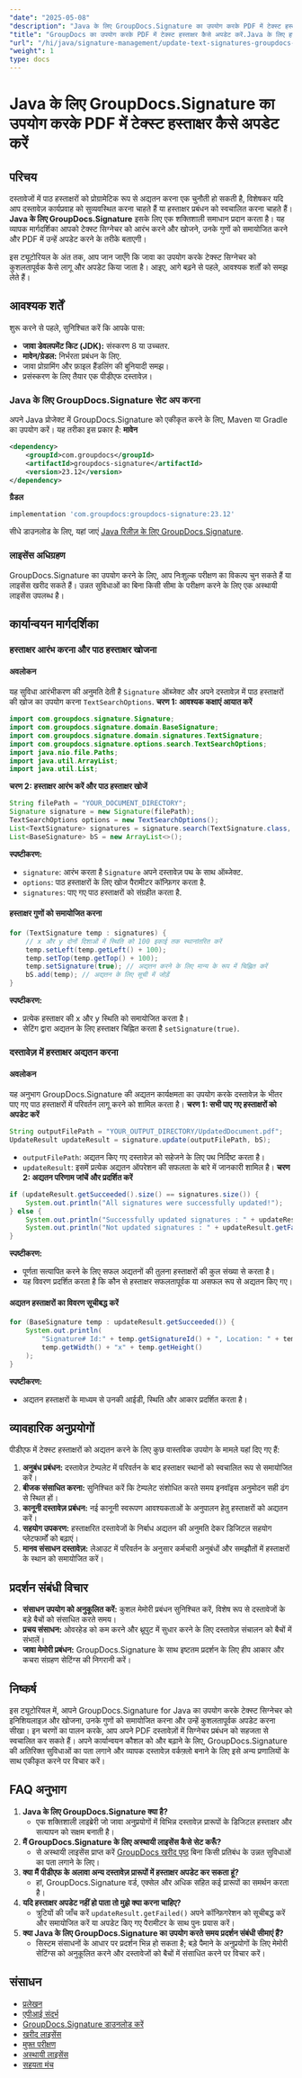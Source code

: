 ```yaml
---
"date": "2025-05-08"
"description": "Java के लिए GroupDocs.Signature का उपयोग करके PDF में टेक्स्ट हस्ताक्षर अपडेट करना सीखें। इस विस्तृत मार्गदर्शिका के साथ अपने हस्ताक्षर प्रबंधन को सुव्यवस्थित करें।"
"title": "GroupDocs का उपयोग करके PDF में टेक्स्ट हस्ताक्षर कैसे अपडेट करें.Java के लिए हस्ताक्षर एक व्यापक गाइड"
"url": "/hi/java/signature-management/update-text-signatures-groupdocs-signature-java/"
"weight": 1
type: docs
---
```

# Java के लिए GroupDocs.Signature का उपयोग करके PDF में टेक्स्ट हस्ताक्षर कैसे अपडेट करें
## परिचय
दस्तावेजों में पाठ हस्ताक्षरों को प्रोग्रामेटिक रूप से अद्यतन करना एक चुनौती हो सकती है, विशेषकर यदि आप दस्तावेज़ कार्यप्रवाह को सुव्यवस्थित करना चाहते हैं या हस्ताक्षर प्रबंधन को स्वचालित करना चाहते हैं। **Java के लिए GroupDocs.Signature** इसके लिए एक शक्तिशाली समाधान प्रदान करता है। यह व्यापक मार्गदर्शिका आपको टेक्स्ट सिग्नेचर को आरंभ करने और खोजने, उनके गुणों को समायोजित करने और PDF में उन्हें अपडेट करने के तरीके बताएगी।

इस ट्यूटोरियल के अंत तक, आप जान जाएँगे कि जावा का उपयोग करके टेक्स्ट सिग्नेचर को कुशलतापूर्वक कैसे लागू और अपडेट किया जाता है। आइए, आगे बढ़ने से पहले, आवश्यक शर्तों को समझ लेते हैं।
## आवश्यक शर्तें
शुरू करने से पहले, सुनिश्चित करें कि आपके पास:
- **जावा डेवलपमेंट किट (JDK):** संस्करण 8 या उच्चतर.
- **मावेन/ग्रेडल:** निर्भरता प्रबंधन के लिए.
- जावा प्रोग्रामिंग और फ़ाइल हैंडलिंग की बुनियादी समझ।
- प्रसंस्करण के लिए तैयार एक पीडीएफ दस्तावेज़।
### Java के लिए GroupDocs.Signature सेट अप करना
अपने Java प्रोजेक्ट में GroupDocs.Signature को एकीकृत करने के लिए, Maven या Gradle का उपयोग करें। यह तरीका इस प्रकार है:
**मावेन**
```xml
<dependency>
    <groupId>com.groupdocs</groupId>
    <artifactId>groupdocs-signature</artifactId>
    <version>23.12</version>
</dependency>
```
**ग्रैडल**
```gradle
implementation 'com.groupdocs:groupdocs-signature:23.12'
```
सीधे डाउनलोड के लिए, यहां जाएं [Java रिलीज़ के लिए GroupDocs.Signature](https://releases.groupdocs.com/signature/java/).
### लाइसेंस अधिग्रहण
GroupDocs.Signature का उपयोग करने के लिए, आप निःशुल्क परीक्षण का विकल्प चुन सकते हैं या लाइसेंस खरीद सकते हैं। उन्नत सुविधाओं का बिना किसी सीमा के परीक्षण करने के लिए एक अस्थायी लाइसेंस उपलब्ध है।
## कार्यान्वयन मार्गदर्शिका
### हस्ताक्षर आरंभ करना और पाठ हस्ताक्षर खोजना
#### अवलोकन
यह सुविधा आरंभीकरण की अनुमति देती है `Signature` ऑब्जेक्ट और अपने दस्तावेज़ में पाठ हस्ताक्षरों की खोज का उपयोग करना `TextSearchOptions`.
**चरण 1: आवश्यक कक्षाएं आयात करें**
```java
import com.groupdocs.signature.Signature;
import com.groupdocs.signature.domain.BaseSignature;
import com.groupdocs.signature.domain.signatures.TextSignature;
import com.groupdocs.signature.options.search.TextSearchOptions;
import java.nio.file.Paths;
import java.util.ArrayList;
import java.util.List;
```
**चरण 2: हस्ताक्षर आरंभ करें और पाठ हस्ताक्षर खोजें**
```java
String filePath = "YOUR_DOCUMENT_DIRECTORY";
Signature signature = new Signature(filePath);
TextSearchOptions options = new TextSearchOptions();
List<TextSignature> signatures = signature.search(TextSignature.class, options);
List<BaseSignature> bS = new ArrayList<>();
```
**स्पष्टीकरण:**
- `signature`: आरंभ करता है `Signature` अपने दस्तावेज़ पथ के साथ ऑब्जेक्ट.
- `options`: पाठ हस्ताक्षरों के लिए खोज पैरामीटर कॉन्फ़िगर करता है.
- `signatures`: पाए गए पाठ हस्ताक्षरों को संग्रहीत करता है.
#### हस्ताक्षर गुणों को समायोजित करना
```java
for (TextSignature temp : signatures) {
    // x और y दोनों दिशाओं में स्थिति को 100 इकाई तक स्थानांतरित करें
    temp.setLeft(temp.getLeft() + 100);
    temp.setTop(temp.getTop() + 100);
    temp.setSignature(true); // अद्यतन करने के लिए मान्य के रूप में चिह्नित करें
    bS.add(temp); // अद्यतन के लिए सूची में जोड़ें
}
```
**स्पष्टीकरण:**
- प्रत्येक हस्ताक्षर की x और y स्थिति को समायोजित करता है।
- सेटिंग द्वारा अद्यतन के लिए हस्ताक्षर चिह्नित करता है `setSignature(true)`.
### दस्तावेज़ में हस्ताक्षर अद्यतन करना
#### अवलोकन
यह अनुभाग GroupDocs.Signature की अद्यतन कार्यक्षमता का उपयोग करके दस्तावेज़ के भीतर पाए गए पाठ हस्ताक्षरों में परिवर्तन लागू करने को शामिल करता है।
**चरण 1: सभी पाए गए हस्ताक्षरों को अपडेट करें**
```java
String outputFilePath = "YOUR_OUTPUT_DIRECTORY/UpdatedDocument.pdf";
UpdateResult updateResult = signature.update(outputFilePath, bS);
```
- `outputFilePath`: अद्यतन किए गए दस्तावेज़ को सहेजने के लिए पथ निर्दिष्ट करता है।
- `updateResult`: इसमें प्रत्येक अद्यतन ऑपरेशन की सफलता के बारे में जानकारी शामिल है।
**चरण 2: अद्यतन परिणाम जांचें और प्रदर्शित करें**
```java
if (updateResult.getSucceeded().size() == signatures.size()) {
    System.out.println("All signatures were successfully updated!");
} else {
    System.out.println("Successfully updated signatures : " + updateResult.getSucceeded().size());
    System.out.println("Not updated signatures : " + updateResult.getFailed().size());
}
```
**स्पष्टीकरण:**
- पूर्णता सत्यापित करने के लिए सफल अद्यतनों की तुलना हस्ताक्षरों की कुल संख्या से करता है।
- यह विवरण प्रदर्शित करता है कि कौन से हस्ताक्षर सफलतापूर्वक या असफल रूप से अद्यतन किए गए।
#### अद्यतन हस्ताक्षरों का विवरण सूचीबद्ध करें
```java
for (BaseSignature temp : updateResult.getSucceeded()) {
    System.out.println(
        "Signature# Id:" + temp.getSignatureId() + ", Location: " + temp.getLeft() + "x" + temp.getTop() + ". Size: " +
        temp.getWidth() + "x" + temp.getHeight()
    );
}
```
**स्पष्टीकरण:**
- अद्यतन हस्ताक्षरों के माध्यम से उनकी आईडी, स्थिति और आकार प्रदर्शित करता है।
## व्यावहारिक अनुप्रयोगों
पीडीएफ में टेक्स्ट हस्ताक्षरों को अद्यतन करने के लिए कुछ वास्तविक उपयोग के मामले यहां दिए गए हैं:
1. **अनुबंध प्रबंधन:** दस्तावेज़ टेम्पलेट में परिवर्तन के बाद हस्ताक्षर स्थानों को स्वचालित रूप से समायोजित करें।
2. **बीजक संसाधित करना:** सुनिश्चित करें कि टेम्पलेट संशोधित करते समय इनवॉइस अनुमोदन सही ढंग से स्थित हों।
3. **कानूनी दस्तावेज़ प्रबंधन:** नई कानूनी स्वरूपण आवश्यकताओं के अनुपालन हेतु हस्ताक्षरों को अद्यतन करें।
4. **सहयोग उपकरण:** हस्ताक्षरित दस्तावेजों के निर्बाध अद्यतन की अनुमति देकर डिजिटल सहयोग प्लेटफार्मों को बढ़ाएं।
5. **मानव संसाधन दस्तावेज़:** लेआउट में परिवर्तन के अनुसार कर्मचारी अनुबंधों और समझौतों में हस्ताक्षरों के स्थान को समायोजित करें।
## प्रदर्शन संबंधी विचार
- **संसाधन उपयोग को अनुकूलित करें:** कुशल मेमोरी प्रबंधन सुनिश्चित करें, विशेष रूप से दस्तावेजों के बड़े बैचों को संसाधित करते समय।
- **प्रचय संसाधन:** ओवरहेड को कम करने और थ्रूपुट में सुधार करने के लिए दस्तावेज़ संचालन को बैचों में संभालें।
- **जावा मेमोरी प्रबंधन:** GroupDocs.Signature के साथ इष्टतम प्रदर्शन के लिए हीप आकार और कचरा संग्रहण सेटिंग्स की निगरानी करें।
## निष्कर्ष
इस ट्यूटोरियल में, आपने GroupDocs.Signature for Java का उपयोग करके टेक्स्ट सिग्नेचर को इनिशियलाइज़ और खोजना, उनके गुणों को समायोजित करना और उन्हें कुशलतापूर्वक अपडेट करना सीखा। इन चरणों का पालन करके, आप अपने PDF दस्तावेज़ों में सिग्नेचर प्रबंधन को सहजता से स्वचालित कर सकते हैं।
अपने कार्यान्वयन कौशल को और बढ़ाने के लिए, GroupDocs.Signature की अतिरिक्त सुविधाओं का पता लगाने और व्यापक दस्तावेज़ वर्कफ़्लो बनाने के लिए इसे अन्य प्रणालियों के साथ एकीकृत करने पर विचार करें।
## FAQ अनुभाग
1. **Java के लिए GroupDocs.Signature क्या है?**
   - एक शक्तिशाली लाइब्रेरी जो जावा अनुप्रयोगों में विभिन्न दस्तावेज़ प्रारूपों के डिजिटल हस्ताक्षर और सत्यापन को सक्षम बनाती है।
2. **मैं GroupDocs.Signature के लिए अस्थायी लाइसेंस कैसे सेट करूँ?**
   - से अस्थायी लाइसेंस प्राप्त करें [GroupDocs खरीद पृष्ठ](https://purchase.groupdocs.com/temporary-license/) बिना किसी प्रतिबंध के उन्नत सुविधाओं का पता लगाने के लिए।
3. **क्या मैं पीडीएफ के अलावा अन्य दस्तावेज़ प्रारूपों में हस्ताक्षर अपडेट कर सकता हूं?**
   - हां, GroupDocs.Signature वर्ड, एक्सेल और अधिक सहित कई प्रारूपों का समर्थन करता है।
4. **यदि हस्ताक्षर अपडेट नहीं हो पाता तो मुझे क्या करना चाहिए?**
   - त्रुटियों की जाँच करें `updateResult.getFailed()` अपने कॉन्फ़िगरेशन को सूचीबद्ध करें और समायोजित करें या अपडेट किए गए पैरामीटर के साथ पुनः प्रयास करें।
5. **क्या Java के लिए GroupDocs.Signature का उपयोग करते समय प्रदर्शन संबंधी सीमाएं हैं?**
   - सिस्टम संसाधनों के आधार पर प्रदर्शन भिन्न हो सकता है; बड़े पैमाने के अनुप्रयोगों के लिए मेमोरी सेटिंग्स को अनुकूलित करने और दस्तावेजों को बैचों में संसाधित करने पर विचार करें।
## संसाधन
- [प्रलेखन](https://docs.groupdocs.com/signature/java/)
- [एपीआई संदर्भ](https://reference.groupdocs.com/signature/java/)
- [GroupDocs.Signature डाउनलोड करें](https://releases.groupdocs.com/signature/java/)
- [खरीद लाइसेंस](https://purchase.groupdocs.com/buy)
- [मुफ्त परीक्षण](https://releases.groupdocs.com/signature/java/)
- [अस्थायी लाइसेंस](https://purchase.groupdocs.com/temporary-license/)
- [सहयता मंच](https://forum.groupdocs.com/c/signature)